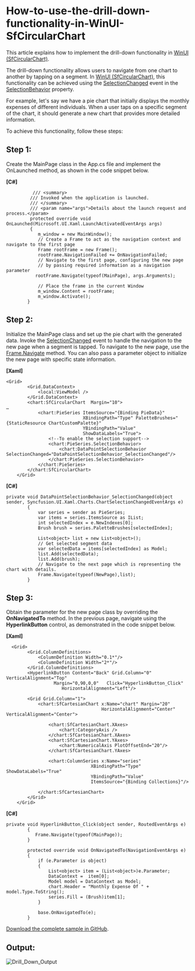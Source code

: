 # How-to-use-the-drill-down-functionality-in-WinUI-SfCircularChart

This article explains how to implement the drill-down functionality in [WinUI (SfCircularChart)](https://help.syncfusion.com/winui/circular-charts/getting-started).

The drill-down functionality allows users to navigate from one chart to another by tapping on a segment. In [WinUI (SfCircularChart)](https://help.syncfusion.com/winui/circular-charts/getting-started), this functionality can be achieved using the [SelectionChanged](https://help.syncfusion.com/cr/winui/Syncfusion.UI.Xaml.Charts.ChartSelectionBehavior.html#Syncfusion_UI_Xaml_Charts_ChartSelectionBehavior_SelectionChanged) event in the [SelectionBehavior](https://help.syncfusion.com/cr/winui/Syncfusion.UI.Xaml.Charts.ChartSeries.html#Syncfusion_UI_Xaml_Charts_ChartSeries_SelectionBehavior) property.


For example, let's say we have a pie chart that initially displays the monthly expenses of different individuals. When a user taps on a specific segment of the chart, it should generate a new chart that provides more detailed information.

To achieve this functionality, follow these steps:

## Step 1: 
Create the MainPage class in the App.cs file and implement the OnLaunched method, as shown in the code snippet below.

**[C#]**

```
          /// <summary>
         /// Invoked when the application is launched.
         /// </summary>
         /// <param name="args">Details about the launch request and process.</param>
         protected override void OnLaunched(Microsoft.UI.Xaml.LaunchActivatedEventArgs args)
         {
            m_window = new MainWindow();
            // Create a Frame to act as the navigation context and navigate to the first page
            Frame rootFrame = new Frame();
            rootFrame.NavigationFailed += OnNavigationFailed;
            // Navigate to the first page, configuring the new page
            // by passing required information as a navigation parameter
           rootFrame.Navigate(typeof(MainPage), args.Arguments);
           
            // Place the frame in the current Window
            m_window.Content = rootFrame;
            m_window.Activate();
        }

```

## Step 2: 
Initialize the MainPage class and set up the pie chart with the generated data. Invoke the [SelectionChanged](https://help.syncfusion.com/cr/maui/Syncfusion.Maui.Charts.ChartSelectionBehavior.html#Syncfusion_Maui_Charts_ChartSelectionBehavior_SelectionChanged) event to handle the navigation to the new page when a segment is tapped.
To navigate to the new page, use the [Frame.Navigate](https://learn.microsoft.com/en-us/windows/windows-app-sdk/api/winrt/microsoft.ui.xaml.controls.frame.navigate?view=windows-app-sdk-1.3#microsoft-ui-xaml-controls-frame-navigate(windows-ui-xaml-interop-typename-system-object-microsoft-ui-xaml-media-animation-navigationtransitioninfo)) method. You can also pass a parameter object to initialize the new page with specific state information.

**[Xaml]**
```
<Grid>
        <Grid.DataContext>
            <local:ViewModel />
        </Grid.DataContext>
        <chart:SfCircularChart  Margin="10">
…
            <chart:PieSeries ItemsSource="{Binding PieData}" 
                             XBindingPath="Type" PaletteBrushes="{StaticResource ChartCustomPalette}"
                             YBindingPath="Value"
                             ShowDataLabels="True">
                <!--To enable the selection support-->
                <chart:PieSeries.SelectionBehavior>
                    <chart:DataPointSelectionBehavior SelectionChanged="DataPointSelectionBehavior_SelectionChanged"/>
                </chart:PieSeries.SelectionBehavior>
            </chart:PieSeries>
        </chart:SfCircularChart>
    </Grid>

```
**[C#]**
```
private void DataPointSelectionBehavior_SelectionChanged(object sender, Syncfusion.UI.Xaml.Charts.ChartSelectionChangedEventArgs e)
        {
            var series = sender as PieSeries;
            var items = series.ItemsSource as IList;
            int selectedIndex = e.NewIndexes[0];
            Brush brush = series.PaletteBrushes[selectedIndex];

            List<object> list = new List<object>();
            // Get selected segment data
            var selectedData = items[selectedIndex] as Model;
            list.Add(selectedData);
            list.Add(brush);
            // Navigate to the next page which is representing the chart with details.
            Frame.Navigate(typeof(NewPage),list);
        }

```

## Step 3:
Obtain the parameter for the new page class by overriding the **OnNavigatedTo** method. In the previous page, navigate using the **HyperlinkButton** control, as demonstrated in the code snippet below.

**[Xaml]**
```
  <Grid>
        <Grid.ColumnDefinitions>
            <ColumnDefinition Width="0.1*"/>
            <ColumnDefinition Width="2*"/>
        </Grid.ColumnDefinitions>
        <HyperlinkButton Content="Back" Grid.Column="0" VerticalAlignment="Top"
                  Margin="0,90,0,0"   Click="HyperlinkButton_Click"
                     HorizontalAlignment="Left"/>

        <Grid Grid.Column="1">
            <chart:SfCartesianChart x:Name="chart" Margin="20"
                                    HorizontalAlignment="Center" VerticalAlignment="Center">
               
                <chart:SfCartesianChart.XAxes>
                    <chart:CategoryAxis />
                </chart:SfCartesianChart.XAxes>
                <chart:SfCartesianChart.YAxes>
                    <chart:NumericalAxis PlotOffsetEnd="20"/>
                </chart:SfCartesianChart.YAxes>

                <chart:ColumnSeries x:Name="series"
                                XBindingPath="Type" ShowDataLabels="True"
                                YBindingPath="Value"
                                ItemsSource="{Binding Collections}"/>

            </chart:SfCartesianChart>
        </Grid>
    </Grid>

```

**[C#]**
```
private void HyperlinkButton_Click(object sender, RoutedEventArgs e)
        {
           Frame.Navigate(typeof(MainPage));
        }

        protected override void OnNavigatedTo(NavigationEventArgs e)
        {
            if (e.Parameter is object)
            {
                List<object> item = (List<object>)e.Parameter;
                DataContext =  item[0];
                Model model = DataContext as Model;
                chart.Header = "Monthly Expense Of " + model.Type.ToString();
                series.Fill = (Brush)item[1];
            }

            base.OnNavigatedTo(e);
        }

```

[Download the complete sample in GitHub](https://github.com/SyncfusionExamples/How-to-use-the-drill-down-functionality-in-WinUI-Charts).

## Output:
 
![Drill_Down_Output](https://github.com/SyncfusionExamples/How-to-use-the-drill-down-functionality-in-WinUI-Charts/assets/105482474/21c5a8f4-a581-49c4-869e-30cabf3822ad)


